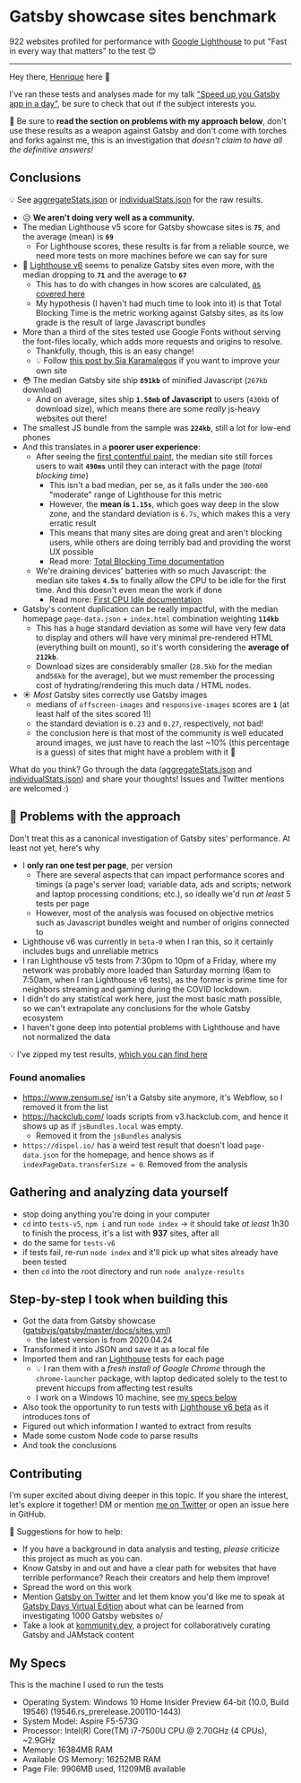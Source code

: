 # Gatsby showcase sites benchmark

922 websites profiled for performance with [Google Lighthouse](https://developers.google.com/web/tools/lighthouse) to put "Fast in every way that matters" to the test 😊

---

Hey there, [Henrique](https://twitter.com/hcavaliericodes) here 👋

I've ran these tests and analyses made for my talk ["Speed up you Gatsby app in a day"](https://docs.google.com/presentation/d/1_OYE6qUB9WPPFs-HCRrWFw6rcov5mk0Kxa1_e9VtMkQ/edit?usp=sharing), be sure to check that out if the subject interests you.

🤚 Be sure to **read the section on problems with my approach below**, don't use these results as a weapon against Gatsby and don't come with torches and forks against me, this is an investigation that _doesn't claim to have all the definitive answers!_

## Conclusions

💡 See [aggregateStats.json](https://github.com/kaordica/gatsby-sites-benchmarks/blob/master/results/aggregateStats.json) or [individualStats.json](https://github.com/kaordica/gatsby-sites-benchmarks/blob/master/results/individualStats.json) for the raw results.

- 😥 **We aren't doing very well as a community.**
- The median Lighthouse v5 score for Gatsby showcase sites is **`75`**, and the average (mean) is **`69`**
  - For Lighthouse scores, these results is far from a reliable source, we need more tests on more machines before we can say for sure
- 🚨 [Lighthouse v6](https://github.com/GoogleChrome/lighthouse/releases/tag/v6.0.0-beta.0) seems to penalize Gatsby sites even more, with the median dropping to **`71`** and the average to **`67`**
  - This has to do with changes in how scores are calculated, [as covered here](https://web.dev/lighthouse-evolution-cds-2019/)
  - My hypothesis (I haven't had much time to look into it) is that Total Blocking Time is the metric working against Gatsby sites, as its low grade is the result of large Javascript bundles
- More than a third of the sites tested use Google Fonts without serving the font-files locally, which adds more requests and origins to resolve.
  - Thankfully, though, this is an easy change!
  - 💡 Follow [this post by Sia Karamalegos](https://sia.codes/posts/making-google-fonts-faster/) if you want to improve your own site
- 😳 The median Gatsby site ship **`891kb`** of minified Javascript (`267kb` download)
  - And on average, sites ship **`1.58mb` of Javascript** to users (`430kb` of download size), which means there are some _really_ js-heavy websites out there!
- The smallest JS bundle from the sample was **`224kb`**, still a lot for low-end phones
- And this translates in a **poorer user experience**:
  - After seeing the [first contentful paint](https://developers.google.com/web/tools/lighthouse/audits/first-contentful-paint), the median site still forces users to wait **`490ms`** until they can interact with the page (_total blocking time_)
    - This isn't a bad median, per se, as it falls under the `300-600` "moderate" range of Lighthouse for this metric
    - However, the **mean is `1.15s`**, which goes way deep in the slow zone, and the standard deviation is `6.7s`, which makes this a very erratic result
    - This means that many sites are doing great and aren't blocking users, while others are doing terribly bad and providing the worst UX possible
    - Read more: [Total Blocking Time documentation](https://web.dev/lighthouse-total-blocking-time/)
  - We're draining devices' batteries with so much Javascript: the median site takes **`4.5s`** to finally allow the CPU to be idle for the first time. And this doesn't even mean the work if done
    - Read more: [First CPU Idle documentation](https://developers.google.com/web/tools/lighthouse/audits/first-cpu-idle)
- Gatsby's content duplication can be really impactful, with the median homepage `page-data.json` + `index.html` combination weighting **`114kb`**
  - This has a huge standard deviation as some will have very few data to display and others will have very minimal pre-rendered HTML (everything built on mount), so it's worth considering the **average of `212kb`**.
  - Download sizes are considerably smaller (`28.5kb` for the median and`56kb` for the average), but we must remember the processing cost of hydrating/rendering this much data / HTML nodes.
- ☀ _Most_ Gatsby sites correctly use Gatsby images
  - medians of `offscreen-images` and `responsive-images` scores are **`1`** (at least half of the sites scored 1!)
  - the standard deviation is `0.23` and `0.27`, respectively, not bad!
  - the conclusion here is that most of the community is well educated around images, we just have to reach the last ~10% (this percentage is a guess) of sites that might have a problem with it 🙌

What do you think? Go through the data ([aggregateStats.json](https://github.com/kaordica/gatsby-sites-benchmarks/blob/master/results/aggregateStats.json) and [individualStats.json](https://github.com/kaordica/gatsby-sites-benchmarks/blob/master/results/individualStats.json)) and share your thoughts! Issues and Twitter mentions are welcomed :)

## 🚨 Problems with the approach

Don't treat this as a canonical investigation of Gatsby sites' performance. At least not yet, here's why

- I **only ran one test per page**, per version
  - There are several aspects that can impact performance scores and timings (a page's server load; variable data, ads and scripts; network and laptop processing conditions; etc.), so ideally we'd run _at least_ 5 tests per page
  - However, most of the analysis was focused on objective metrics such as Javascript bundles weight and number of origins connected to
- Lighthouse v6 was currently in `beta-0` when I ran this, so it certainly includes bugs and unreliable metrics
- I ran Lighthouse v5 tests from 7:30pm to 10pm of a Friday, where my network was probably more loaded than Saturday morning (6am to 7:50am, when I ran Lighthouse v6 tests), as the former is prime time for neighbors streaming and gaming during the COVID lockdown.
- I didn't do any statistical work here, just the most basic math possible, so we can't extrapolate any conclusions for the whole Gatsby ecosystem
- I haven't gone deep into potential problems with Lighthouse and have not normalized the data

💡 I've zipped my test results, [which you can find here](https://drive.google.com/file/d/1w1na5YGyit5zeqMJ4fQ9xuXpFcgeKwcY/view?usp=sharing)

### Found anomalies

- https://www.zensum.se/ isn't a Gatsby site anymore, it's Webflow, so I removed it from the list
- https://hackclub.com/ loads scripts from v3.hackclub.com, and hence it shows up as if `jsBundles.local` was empty.
  - Removed it from the `jsBundles` analysis
- `https://dispel.io/` has a weird test result that doesn't load `page-data.json` for the homepage, and hence shows as if `indexPageData.transferSize = 0`. Removed from the analysis

## Gathering and analyzing data yourself

- stop doing anything you're doing in your computer
- `cd` into `tests-v5`, `npm i` and run `node index` -> it should take _at least_ 1h30 to finish the process, it's a list with **937** sites, after all
- do the same for `tests-v6`
- if tests fail, re-run `node index` and it'll pick up what sites already have been tested
- then `cd` into the root directory and run `node analyze-results`

## Step-by-step I took when building this

- Got the data from Gatsby showcase ([gatsbyjs/gatsby/master/docs/sites.yml](https://raw.githubusercontent.com/gatsbyjs/gatsby/master/docs/sites.yml))
  - the latest version is from 2020.04.24
- Transformed it into JSON and save it as a local file
- Imported them and ran [Lighthouse](https://developers.google.com/web/tools/lighthouse) tests for each page
  - 💡 I ran them with a _fresh install of Google Chrome_ through the `chrome-launcher` package, with laptop dedicated solely to the test to prevent hiccups from affecting test results
  - I work on a Windows 10 machine, see [my specs below](#my-specs)
- Also took the opportunity to run tests with [Lighthouse v6 beta](https://github.com/GoogleChrome/lighthouse/releases/tag/v6.0.0-beta.0) as it introduces tons of
- Figured out which information I wanted to extract from results
- Made some custom Node code to parse results
- And took the conclusions

## Contributing

I'm super excited about diving deeper in this topic. If you share the interest, let's explore it together! DM or mention [me on Twitter](https://twitter.com/hcavaliericodes) or open an issue here in GitHub.

🙌 Suggestions for how to help:

- If you have a background in data analysis and testing, _please_ criticize this project as much as you can.
- Know Gatsby in and out and have a clear path for websites that have terrible performance? Reach their creators and help them improve!
- Spread the word on this work
- Mention [Gatsby on Twitter](https://twitter.com/gatsbyjs) and let them know you'd like me to speak at [Gatsby Days Virtual Edition](https://www.gatsbyjs.com/resources/gatsby-days/) about what can be learned from investigating 1000 Gatsby websites o/
- Take a look at [kommunity.dev](https://kommunity.dev), a project for collaboratively curating Gatsby and JAMstack content

## My Specs

This is the machine I used to run the tests

- Operating System: Windows 10 Home Insider Preview 64-bit (10.0, Build 19546) (19546.rs_prerelease.200110-1443)
- System Model: Aspire F5-573G
- Processor: Intel(R) Core(TM) i7-7500U CPU @ 2.70GHz (4 CPUs), ~2.9GHz
- Memory: 16384MB RAM
- Available OS Memory: 16252MB RAM
- Page File: 9906MB used, 11209MB available

